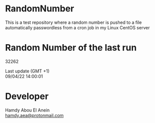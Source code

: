 # RandomNumber    
This is a test repository where a random number is pushed to a file automatically passwordless from a cron job in my Linux CentOS server    
# Random Number of the last run   
32262
      
Last update (GMT +1)    
09/04/22 14:00:01
# Developer    
Hamdy Abou El Anein   
hamdy.aea@protonmail.com
